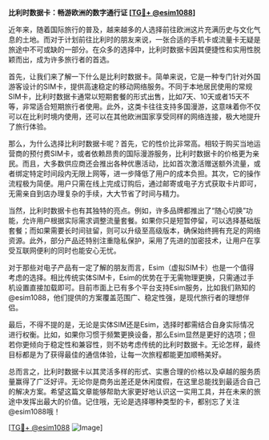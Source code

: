 **比利时数据卡：畅游欧洲的数字通行证 [[TG💪+ @esim1088](https://t.me/s/esim1088)]**

近年来，随着国际旅行的普及，越来越多的人选择前往欧洲这片充满历史与文化气息的土地。而对于计划前往比利时的朋友来说，一张合适的手机卡或流量卡无疑是旅途中不可或缺的一部分。在众多的选择中，比利时数据卡因其便捷性和实用性脱颖而出，成为许多旅行者的首选。

首先，让我们来了解一下什么是比利时数据卡。简单来说，它是一种专门针对外国游客设计的SIM卡，提供高速稳定的移动网络服务。不同于本地居民使用的常规SIM卡，比利时数据卡通常以短期套餐的形式出售，比如7天、10天或者15天不等，非常适合短期旅行者使用。此外，这类卡往往支持多国漫游，这意味着你不仅可以在比利时境内使用，还可以在其他欧洲国家享受同样的网络连接，极大地提升了旅行体验。

那么，为什么选择比利时数据卡呢？首先，它的性价比非常高。相较于购买当地运营商的预付费SIM卡，或者依赖昂贵的国际漫游服务，比利时数据卡的价格更为亲民。而且，大多数供应商还会推出各种优惠活动，比如首次激活赠送额外流量，或者绑定特定时间段内无限上网等，进一步降低了用户的成本负担。其次，它的操作流程极为简便。用户只需在线上完成订购后，通过邮寄或电子方式获取卡片即可，无需亲自到店办理复杂的手续，大大节省了时间与精力。

当然，比利时数据卡也有其独特的亮点。例如，许多品牌都推出了“随心切换”功能，允许用户根据实际需求调整流量套餐。如果你只是短暂停留，可以选择基础版套餐；而如果需要长时间驻留，则可以升级至高级版本，确保始终拥有充足的网络资源。此外，部分产品还特别注重隐私保护，采用了先进的加密技术，让用户在享受互联网便利的同时也能安心无忧。

对于那些对电子产品有一定了解的朋友而言，Esim（虚拟SIM卡）也是一个值得考虑的选择。相比传统实体SIM卡，Esim的优势在于无需物理更换，只需通过手机设置直接加载即可。目前市面上已有多个平台支持Esim服务，比如我们熟知的@esim1088，他们提供的方案覆盖范围广、稳定性强，是现代旅行者的理想伴侣。

最后，不得不提的是，无论是实体SIM还是Esim，选择时都需结合自身实际情况进行权衡。比如，如果你习惯于频繁更换设备，那么Esim显然是更好的选项；但若你更倾向于稳定性和兼容性，则不妨考虑传统的比利时数据卡。无论怎样，最终目标都是为了获得最佳的通信体验，让每一次旅程都能更加顺畅美好。

总而言之，比利时数据卡以其灵活多样的形式、实惠合理的价格以及卓越的服务质量赢得了广泛好评。无论你是商务出差还是休闲度假，在这里总能找到最适合自己的解决方案。希望这篇文章能够帮助大家更好地认识这一实用工具，并在未来的旅途中发挥出最大的价值。记住哦，无论是选择哪种类型的卡，都别忘了关注@esim1088哦！

[[TG💪+ @esim1088](https://t.me/s/esim1088) ![Image](https://i.postimg.cc/4NQfJmqS/Snipaste-2025-05-13-00-14-12.png)]